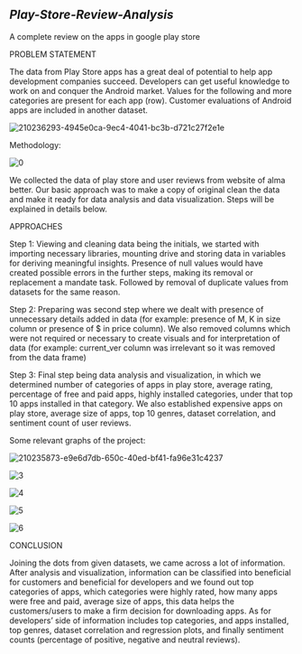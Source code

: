 ## ***Play-Store-Review-Analysis***

A complete review on the apps in google play store

PROBLEM STATEMENT

The data from Play Store apps has a great deal of potential to help app development companies succeed. Developers can get useful knowledge to work on and conquer the Android market. Values for the following and more categories are present for each app (row). Customer evaluations of Android apps are included in another dataset.


![210236293-4945e0ca-9ec4-4041-bc3b-d721c27f2e1e](https://github.com/KamalRawalCS/Play-Store-App-Review-Analysis/assets/138231554/a53b97f5-104b-4447-8f4d-c64e84c2cfdb)

Methodology:

![0](https://github.com/KamalRawalCS/Play-Store-App-Review-Analysis/assets/138231554/03595b96-788e-4644-9cb0-f056164206a3)

We collected the data of play store and user reviews from website of alma better. Our basic approach was to make a copy of original clean the data and make it ready for data analysis and data visualization. Steps will be explained in details below.

APPROACHES

Step 1:
Viewing and cleaning data being the initials, we started with importing necessary libraries, mounting drive and storing data in variables for deriving meaningful insights. Presence of null values would have created possible errors in the further steps, making its removal or replacement a mandate task. Followed by removal of duplicate values from datasets for the same reason.

Step 2: Preparing was second step where we dealt with presence of unnecessary details added in data (for example: presence of M, K in size column or presence of $ in price column). We also removed columns which were not required or necessary to create visuals and for interpretation of data (for example: current_ver column was irrelevant so it was removed from the data frame)

Step 3: Final step being data analysis and visualization, in which we determined number of categories of apps in play store, average rating, percentage of free and paid apps, highly installed categories, under that top 10 apps installed in that category. We also established expensive apps on play store, average size of apps, top 10 genres, dataset correlation, and sentiment count of user reviews.

Some relevant graphs of the project:

![210235873-e9e6d7db-650c-40ed-bf41-fa96e31c4237](https://github.com/KamalRawalCS/Play-Store-App-Review-Analysis/assets/138231554/2bc19381-3984-4d39-a3c6-41ae9aa5b672)

![3](https://github.com/KamalRawalCS/Play-Store-App-Review-Analysis/assets/138231554/9bf102a4-efe3-4ea0-a84c-1cea40207b79)

![4](https://github.com/KamalRawalCS/Play-Store-App-Review-Analysis/assets/138231554/4774e4d4-614f-40f1-b059-c8441ae58ac1)

![5](https://github.com/KamalRawalCS/Play-Store-App-Review-Analysis/assets/138231554/3e221560-50cc-41c7-8511-ff22cd2f2844)

![6](https://github.com/KamalRawalCS/Play-Store-App-Review-Analysis/assets/138231554/93c18f51-351e-4b4e-b74a-5acfe7dea124)

CONCLUSION

Joining the dots from given datasets, we came across a lot of information. After analysis and visualization, information can be classified into beneficial for customers and beneficial for developers and we found out top categories of apps, which categories were highly rated, how many apps were free and paid, average size of apps, this data helps the customers/users to make a firm decision for downloading apps. As for developers’ side of information includes top categories, and apps installed, top genres, dataset correlation and regression plots, and finally sentiment counts (percentage of positive, negative and neutral reviews).




